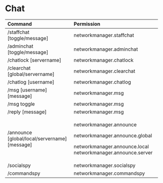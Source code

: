 # Chat

<table>
  <thead>
    <tr>
      <th style="text-align:left">Command</th>
      <th style="text-align:left">Permission</th>
    </tr>
  </thead>
  <tbody>
    <tr>
      <td style="text-align:left">/staffchat [toggle/message]</td>
      <td style="text-align:left">networkmanager.staffchat</td>
    </tr>
    <tr>
      <td style="text-align:left">/adminchat [toggle/message]</td>
      <td style="text-align:left">networkmanager.adminchat</td>
    </tr>
    <tr>
      <td style="text-align:left">/chatlock [servername]</td>
      <td style="text-align:left">networkmanager.chatlock</td>
    </tr>
    <tr>
      <td style="text-align:left">/clearchat [global/servername]</td>
      <td style="text-align:left">networkmanager.clearchat</td>
    </tr>
    <tr>
      <td style="text-align:left">/chatlog [username]</td>
      <td style="text-align:left">networkmanager.chatlog</td>
    </tr>
    <tr>
      <td style="text-align:left">/msg [username] [message]</td>
      <td style="text-align:left">networkmanager.msg</td>
    </tr>
    <tr>
      <td style="text-align:left">/msg toggle</td>
      <td style="text-align:left">networkmanager.msg</td>
    </tr>
    <tr>
      <td style="text-align:left">/reply [message]</td>
      <td style="text-align:left">networkmanager.msg</td>
    </tr>
    <tr>
      <td style="text-align:left">/announce [global/local/servername] [message]</td>
      <td style="text-align:left">
        <p>networkmanager.announce</p>
        <p>networkmanager.announce.global</p>
        <p>networkmanager.announce.local networkmanager.announce.server</p>
      </td>
    </tr>
    <tr>
      <td style="text-align:left">/socialspy</td>
      <td style="text-align:left">networkmanager.socialspy</td>
    </tr>
    <tr>
      <td style="text-align:left">/commandspy</td>
      <td style="text-align:left">networkmanager.commandspy</td>
    </tr>
  </tbody>
</table>